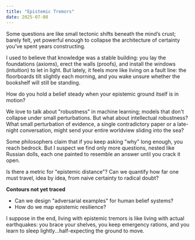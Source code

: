```yaml
---
title: "Epistemic Tremors"
date: 2025-07-08
---
```


Some questions are like small tectonic shifts beneath the mind’s crust; barely felt, yet powerful enough to collapse the architecture of certainty you’ve spent years constructing.

I used to believe that knowledge was a stable building: you lay the foundations (axioms), erect the walls (proofs), and install the windows (intuition) to let in light. But lately, it feels more like living on a fault line: the floorboards tilt slightly each morning, and you wake unsure whether the bookshelf will still be standing.

How do you hold a belief steady when your epistemic ground itself is in motion?

We love to talk about "robustness" in machine learning; models that don't collapse under small perturbations. But what about intellectual robustness? What small perturbation of evidence, a single contradictory paper or a late-night conversation, might send your entire worldview sliding into the sea?

Some philosophers claim that if you keep asking "why" long enough, you reach bedrock. But I suspect we find only more questions, nested like Russian dolls, each one painted to resemble an answer until you crack it open.

Is there a metric for "epistemic distance"? Can we quantify how far one must travel, idea by idea, from naive certainty to radical doubt?

**Contours not yet traced**
- Can we design "adversarial examples" for human belief systems?
- How do we map epistemic resilience?

I suppose in the end, living with epistemic tremors is like living with actual earthquakes: you brace your shelves, you keep emergency rations, and you learn to sleep lightly...half-expecting the ground to move.
